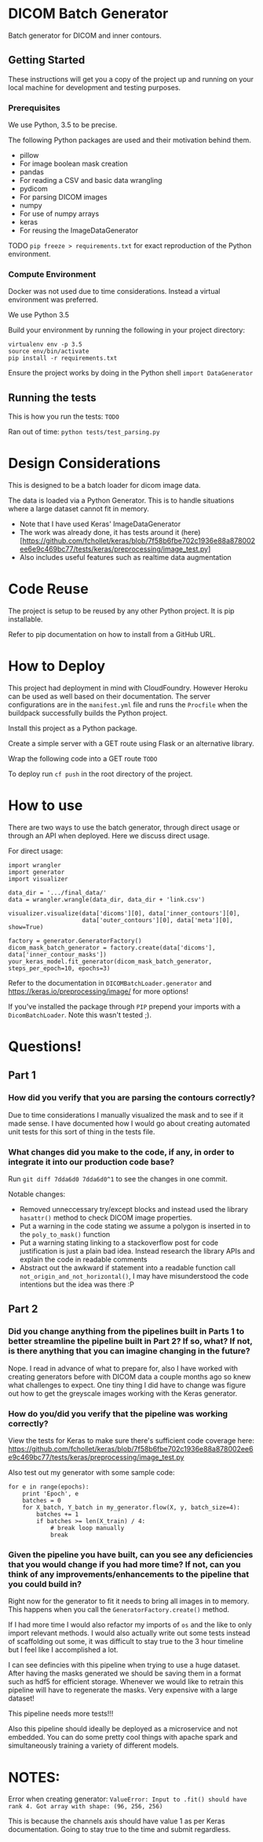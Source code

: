 # DICOM Batch Generator

Batch generator for DICOM and inner contours.

## Getting Started

These instructions will get you a copy of the project up and running on your local machine for development and testing purposes.

### Prerequisites
We use Python, 3.5 to be precise.

The following Python packages are used and their motivation behind them.
- pillow
 - For image boolean mask creation
- pandas
 - For reading a CSV and basic data wrangling
- pydicom
 - For parsing DICOM images
- numpy
 - For use of numpy arrays
- keras
 - For reusing the ImageDataGenerator

TODO `pip freeze > requirements.txt` for exact reproduction of the Python environment.

### Compute Environment

Docker was not used due to time considerations.
Instead a virtual environment was preferred.

We use Python 3.5

Build your environment by running the following in your project directory:

```
virtualenv env -p 3.5
source env/bin/activate
pip install -r requirements.txt
```

Ensure the project works by doing in the Python shell `import DataGenerator`

## Running the tests

This is how you run the tests: `TODO`

Ran out of time: `python tests/test_parsing.py`

# Design Considerations
This is designed to be a batch loader for dicom image data.

The data is loaded via a Python Generator. This is to handle situations where a large dataset cannot fit in memory.
- Note that I have used Keras' ImageDataGenerator
- The work was already done, it has tests around it (here)[https://github.com/fchollet/keras/blob/7f58b6fbe702c1936e88a878002ee6e9c469bc77/tests/keras/preprocessing/image_test.py]
- Also includes useful features such as realtime data augmentation


# Code Reuse
The project is setup to be reused by any other Python project. It is pip installable.

Refer to pip documentation on how to install from a GitHub URL.

# How to Deploy
This project had deployment in mind with CloudFoundry. However Heroku can
be used as well based on their documentation. The server configurations
are in the `manifest.yml` file and runs the `Procfile` when the buildpack
successfully builds the Python project.

Install this project as a Python package.

Create a simple server with a GET route using Flask or an alternative library.

Wrap the following code into a GET route `TODO`

To deploy run `cf push` in the root directory of the project.

# How to use
There are two ways to use the batch generator, through direct usage or through
an API when deployed. Here we discuss direct usage.

For direct usage:
```
import wrangler
import generator
import visualizer

data_dir = '.../final_data/'
data = wrangler.wrangle(data_dir, data_dir + 'link.csv')

visualizer.visualize(data['dicoms'][0], data['inner_contours'][0], 
                     data['outer_contours'][0], data['meta'][0], show=True)

factory = generator.GeneratorFactory()
dicom_mask_batch_generator = factory.create(data['dicoms'], data['inner_contour_masks'])
your_keras_model.fit_generator(dicom_mask_batch_generator, steps_per_epoch=10, epochs=3)
```

Refer to the documentation in `DICOMBatchLoader.generator` and https://keras.io/preprocessing/image/
for more options!

If you've installed the package through `PIP` prepend your imports with a `DicomBatchLoader`. Note
this wasn't tested ;).

# Questions!

## Part 1

### How did you verify that you are parsing the contours correctly?

Due to time considerations I manually visualized the mask and to see if it made sense. I have documented
how I would go about creating automated unit tests for this sort of thing in the tests file.

### What changes did you make to the code, if any, in order to integrate it into our production code base?

Run `git diff 7dda6d0 7dda6d0^1` to see the changes in one commit.

Notable changes:
- Removed unneccessary try/except blocks and instead used the library `hasattr()` method to check DICOM image properties.
- Put a warning in the code stating we assume a polygon is inserted in to the `poly_to_mask()` function
- Put a warning stating linking to a stackoverflow post for code justification is just a plain bad idea. Instead research the library APIs and explain the code in readable comments
- Abstract out the awkward if statement into a readable function call `not_origin_and_not_horizontal()`, I may have misunderstood the code intentions but the idea was there :P

## Part 2

### Did you change anything from the pipelines built in Parts 1 to better streamline the pipeline built in Part 2? If so, what? If not, is there anything that you can imagine changing in the future?

Nope. I read in advance of what to prepare for, also I have worked with creating generators before with DICOM data a couple months ago so knew
what challenges to expect. One tiny thing I did have to change was figure out how to get the greyscale images working with the Keras generator.

### How do you/did you verify that the pipeline was working correctly?

View the tests for Keras to make sure there's sufficient code coverage here: https://github.com/fchollet/keras/blob/7f58b6fbe702c1936e88a878002ee6e9c469bc77/tests/keras/preprocessing/image_test.py

Also test out my generator with some sample code:
```
for e in range(epochs):
    print 'Epoch', e
    batches = 0
    for X_batch, Y_batch in my_generator.flow(X, y, batch_size=4):
        batches += 1
        if batches >= len(X_train) / 4:
            # break loop manually
            break
```

### Given the pipeline you have built, can you see any deficiencies that you would change if you had more time? If not, can you think of any improvements/enhancements to the pipeline that you could build in?

Right now for the generator to fit it needs to bring all images in to memory. This happens when you call the `GeneratorFactory.create()` method.

If I had more time I would also refactor my imports of `os` and the like to only import relevant methods. I would also actually write out
some tests instead of scaffolding out some, it was difficult to stay true to the 3 hour timeline but I feel like I accomplished a lot. 

I can see defincies with this pipeline when trying to use a huge dataset. After having the masks generated we should be saving them in a format
such as hdf5 for efficient storage. Whenever we would like to retrain this pipeline will have to regenerate the masks. Very expensive with a large
dataset!

This pipeline needs more tests!!!

Also this pipeline should ideally be deployed as a microservice and not embedded. You can do some pretty cool things with apache spark and
simultaneously training a variety of different models.



# NOTES:

Error when creating generator:
`ValueError: Input to .fit() should have rank 4. Got array with shape: (96, 256, 256)`

This is because the channels axis should have value 1 as per Keras documentation. Going to stay true to the time
and submit regardless.